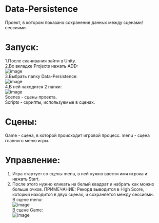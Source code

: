 # Data-Persistence
Проект, в котором показано сохранение данных между сценами/сессиями.
# Запуск:
1.После скачивания зайти в Unity.  
2.Во вкладке Projects нажать ADD:  
![image](https://user-images.githubusercontent.com/92053203/148236892-5b09d20b-4791-44db-aa30-f9d1d0625819.png)  
3.Выбрать папку Data-Persistence:   
![image](https://user-images.githubusercontent.com/92053203/148421472-b82a4f6e-1d67-4b11-bac5-47b17e46ec1c.png)  
4.В ней находится 2 папки:  
![image](https://user-images.githubusercontent.com/92053203/148421670-651d92b9-cabb-4c9d-9313-723ba5b2776c.png)  
Scenes - сцены проекта.  
Scripts - скрипты, используемые в сценах.  
# Сцены:  
Game - сцена, в которой происходит игровой процесс.
menu - сцена главного меню игры.
# Управление:
1. Игра стартует со сцены menu, в ней нужно ввести имя игрока и нажать Start.
2. После этого нужно кликать на белый квадрат и набрать как можно больше очков.
ПРИМЕЧАНИЕ: Рекорд выводится в High Score, который находится в двух сценах, и сохраняется между сессиями.  
В сцене menu:  
![image](https://user-images.githubusercontent.com/92053203/148422189-99cff6a6-a0e2-4435-a97f-e5aa87c13725.png)  
В сцене Game:  
![image](https://user-images.githubusercontent.com/92053203/148422286-099f8f95-9574-4e79-9dc4-8cec6d8285d0.png)  
